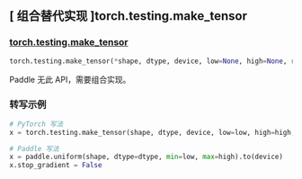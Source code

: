 ## [ 组合替代实现 ]torch.testing.make_tensor

### [torch.testing.make_tensor](https://pytorch.org/docs/stable/testing.html#torch.testing.make_tensor)

```python
torch.testing.make_tensor(*shape, dtype, device, low=None, high=None, requires_grad=False, noncontiguous=False, exclude_zero=False, memory_format=None)
```

Paddle 无此 API，需要组合实现。

### 转写示例

```python
# PyTorch 写法
x = torch.testing.make_tensor(shape, dtype, device, low=low, high=high, requires_grad=True)

# Paddle 写法
x = paddle.uniform(shape, dtype=dtype, min=low, max=high).to(device)
x.stop_gradient = False
```
